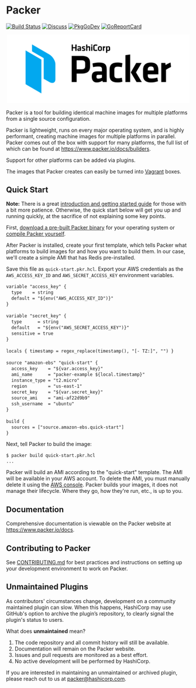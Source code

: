 # Packer

[![Build Status](https://github.com/hashicorp/packer/actions/workflows/build.yml/badge.svg)](https://github.com/hashicorp/packer/actions/workflows/build.yml)
[![Discuss](https://img.shields.io/badge/discuss-packer-3d89ff?style=flat)](https://discuss.hashicorp.com/c/packer)
[![PkgGoDev](https://pkg.go.dev/badge/github.com/hashicorp/packer)](https://pkg.go.dev/github.com/hashicorp/packer)
[![GoReportCard][report-badge]][report]

[github-badge]: https://github.com/hashicorp/packer/actions/workflows/build.yml/badge.svg
[appveyor-badge]: https://ci.appveyor.com/api/projects/status/miavlgnp989e5obc/branch/master?svg=true
[godoc-badge]: https://godoc.org/github.com/hashicorp/packer?status.svg
[godoc]: https://godoc.org/github.com/hashicorp/packer
[report-badge]: https://goreportcard.com/badge/github.com/hashicorp/packer
[report]: https://goreportcard.com/report/github.com/hashicorp/packer

<p align="center" style="text-align:center;">
  <a href="https://www.packer.io">
    <img alt="HashiCorp Packer logo" src="website/public/img/logo-packer-padded.svg" width="500" />
  </a>
</p>

Packer is a tool for building identical machine images for multiple platforms
from a single source configuration.

Packer is lightweight, runs on every major operating system, and is highly
performant, creating machine images for multiple platforms in parallel. Packer
comes out of the box with support for many platforms, the full list of which can
be found at https://www.packer.io/docs/builders.

Support for other platforms can be added via plugins.

The images that Packer creates can easily be turned into
[Vagrant](http://www.vagrantup.com) boxes.

## Quick Start

**Note:** There is a great
[introduction and getting started guide](https://learn.hashicorp.com/tutorials/packer/get-started-install-cli)
for those with a bit more patience. Otherwise, the quick start below
will get you up and running quickly, at the sacrifice of not explaining some
key points.

First, [download a pre-built Packer
binary](https://www.packer.io/downloads.html) for your operating system or
[compile Packer
yourself](https://github.com/hashicorp/packer/blob/main/.github/CONTRIBUTING.md#setting-up-go).

After Packer is installed, create your first template, which tells Packer
what platforms to build images for and how you want to build them. In our
case, we'll create a simple AMI that has Redis pre-installed.

Save this file as `quick-start.pkr.hcl`. Export your AWS credentials as the
`AWS_ACCESS_KEY_ID` and `AWS_SECRET_ACCESS_KEY` environment variables.

```hcl
variable "access_key" {
  type    = string
  default = "${env("AWS_ACCESS_KEY_ID")}"
}

variable "secret_key" {
  type      = string
  default   = "${env("AWS_SECRET_ACCESS_KEY")}"
  sensitive = true
}

locals { timestamp = regex_replace(timestamp(), "[- TZ:]", "") }

source "amazon-ebs" "quick-start" {
  access_key    = "${var.access_key}"
  ami_name      = "packer-example ${local.timestamp}"
  instance_type = "t2.micro"
  region        = "us-east-1"
  secret_key    = "${var.secret_key}"
  source_ami    = "ami-af22d9b9"
  ssh_username  = "ubuntu"
}

build {
  sources = ["source.amazon-ebs.quick-start"]
}
```

Next, tell Packer to build the image:

```
$ packer build quick-start.pkr.hcl
...
```

Packer will build an AMI according to the "quick-start" template. The AMI
will be available in your AWS account. To delete the AMI, you must manually
delete it using the [AWS console](https://console.aws.amazon.com/). Packer
builds your images, it does not manage their lifecycle. Where they go, how
they're run, etc., is up to you.

## Documentation

Comprehensive documentation is viewable on the Packer website at https://www.packer.io/docs.

## Contributing to Packer

See
[CONTRIBUTING.md](https://github.com/hashicorp/packer/blob/master/.github/CONTRIBUTING.md)
for best practices and instructions on setting up your development environment
to work on Packer.

## Unmaintained Plugins
As contributors' circumstances change, development on a community maintained
plugin can slow. When this happens, HashiCorp may use GitHub's option to archive the 
plugin’s repository, to clearly signal the plugin's status to users.

What does **unmaintained** mean?

1. The code repository and all commit history will still be available.
1. Documentation will remain on the Packer website.
1. Issues and pull requests are monitored as a best effort.
1. No active development will be performed by HashiCorp.

If you are interested in maintaining an unmaintained or archived plugin, please reach out to us at packer@hashicorp.com.

